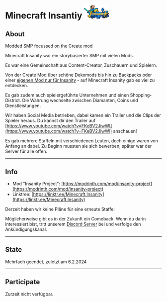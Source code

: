 # Minecraft Insantiy <img src="img/Insanity-Icon-Small.png" alt="FactionFight Logo" style="width:5rem">

## About
Modded SMP focussed on the Create mod

Minecraft Insanity war ein storybasierter SMP mit vielen Mods.

Es war eine Gemeinschaft aus Content-Creator, Zuschauern und Spielern.

Von der Create Mod über schöne Dekomods bis hin zu Backpacks oder einer [eigenen Mod nur für Insanity](https://modrinth.com/mod/insanity-project)  - auf Minecraft Insanity gab es viel zu entdecken.

Es gab zudem auch spielergeführte Unternehmen und einen Shopping-District. Die Währung wechselte zwischen Diamanten, Coins und Dienstleistungen.

Wir haben Social Media betrieben, dabei kamen ein Trailer und die Clips der Spieler heraus. Du kannst dir den Trailer auf [https://www.youtube.com/watch?v=FKeBV2JiwWI](https://www.youtube.com/watch?v=FKeBV2JiwWI) anschauen!

Es gab mehrere Staffeln mit verschiedenen Leuten, doch einige waren von Anfang an dabei. Zu Beginn mussten sie sich bewerben, später war der Server für alle offen.

---

## Info
- Mod "Insanity Project": [https://modrinth.com/mod/insanity-project](https://modrinth.com/mod/insanity-project)
- Linktree: [https://linktr.ee/Minecraft.Insanity](https://linktr.ee/Minecraft.Insanity)

Derzeit haben wir keine Pläne für eine erneute Staffel

Möglicherweise gibt es in der Zukunft ein Comeback. Wenn du darin interessiert bist, tritt unserem [Discord Server](https://discord.gg/hWaYcY75Bx) bei und verfolge den Ankündigungskanal.

---

## State
Mehrfach geendet, zuletzt am 6.2.2024

---

## Participate
Zurzeit nicht verfügbar. 
